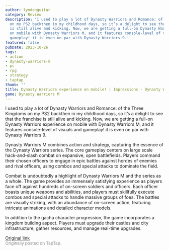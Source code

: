 ```yaml
---
author: lyndonguitar
category: Review
description: 'I used to play a lot of Dynasty Warriors and Romance: of the Three Kingdoms
  on my PS2 backthen in my childhood days, so it’s a delight to see that the franchise
  is still alive and kicking. Now, we are getting a full-on Dynasty Warriors experience
  on mobile with Dynasty Warriors M, and it features console-level of visuals and
  gameplay! it is even on par with Dynasty Warriors 9.'
featured: false
pubDate: 2023-10-26
tags:
- action
- dynasty-warriors-m
- pc
- rpg
- strategy
- taptap
thumb: ''
title: Dynasty Warriors experience on mobile! | Impressions - Dynasty Warriors M
game: Dynasty Warriors M
---
```

I used to play a lot of Dynasty Warriors and Romance: of the Three Kingdoms on my PS2 backthen in my childhood days, so it’s a delight to see that the franchise is still alive and kicking. Now, we are getting a full-on Dynasty Warriors experience on mobile with Dynasty Warriors M, and it features console-level of visuals and gameplay! it is even on par with Dynasty Warriors 9.

Dynasty Warriors M combines action and strategy, capturing the essence of the Dynasty Warriors series. The core gameplay centers on large scale hack-and-slash combat on expansive, open battlefields. Players command their chosen officers to engage in epic battles against hordes of enemies and rival officers, using combos and special attacks to dominate the field.

Combat is undoubtedly a highlight of Dynasty Warriors M and the series as a whole. The game provides an immensely satisfying experience as players face off against hundreds of on-screen soldiers and officers. Each officer boasts unique weapons and abilities, and players must skillfully execute combos and special attacks to handle massive groups of foes. The battles are visually striking, with an abundance of on-screen action, featuring intricate animations and detailed character models.

In addition to the gacha character progression, the game incorporates a kingdom building aspect. Players must upgrade their castles and city infrastructure, gather resources, and manage real-time upgrades.

[Original link](https://www.taptap.io/post/6475462)<br><span style="font-size: 0.95em; color: #888;">Originally posted on TapTap.</span>
